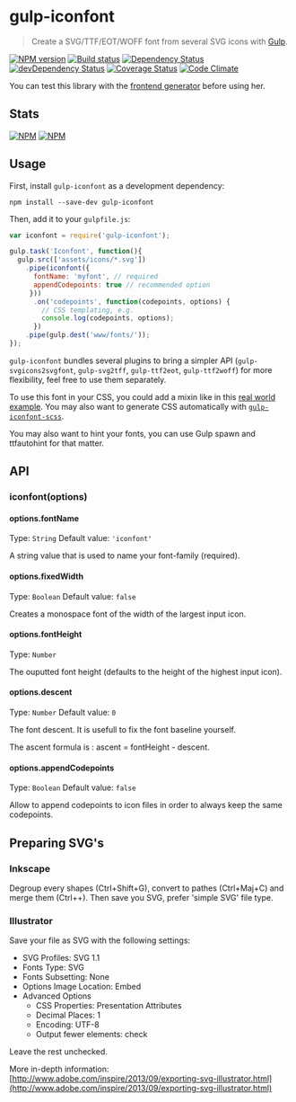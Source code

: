 # gulp-iconfont
> Create a SVG/TTF/EOT/WOFF font from several SVG icons with [Gulp](http://gulpjs.com/).

[![NPM version](https://badge.fury.io/js/gulp-iconfont.png)](https://npmjs.org/package/gulp-iconfont) [![Build status](https://secure.travis-ci.org/nfroidure/gulp-iconfont.png)](https://travis-ci.org/nfroidure/gulp-iconfont) [![Dependency Status](https://david-dm.org/nfroidure/gulp-iconfont.png)](https://david-dm.org/nfroidure/gulp-iconfont) [![devDependency Status](https://david-dm.org/nfroidure/gulp-iconfont/dev-status.png)](https://david-dm.org/nfroidure/gulp-iconfont#info=devDependencies) [![Coverage Status](https://coveralls.io/repos/nfroidure/gulp-iconfont/badge.png?branch=master)](https://coveralls.io/r/nfroidure/gulp-iconfont?branch=master) [![Code Climate](https://codeclimate.com/github/nfroidure/gulp-iconfont.png)](https://codeclimate.com/github/nfroidure/gulp-iconfont)

You can test this library with the
 [frontend generator](http://nfroidure.github.io/svgiconfont/) before using
 her.

## Stats

[![NPM](https://nodei.co/npm/gulp-iconfont.png?downloads=true&stars=true)](https://nodei.co/npm/gulp-iconfont/)
[![NPM](https://nodei.co/npm-dl/gulp-iconfont.png)](https://nodei.co/npm/gulp-iconfont/)

## Usage

First, install `gulp-iconfont` as a development dependency:

```shell
npm install --save-dev gulp-iconfont
```

Then, add it to your `gulpfile.js`:

```javascript
var iconfont = require('gulp-iconfont');

gulp.task('Iconfont', function(){
  gulp.src(['assets/icons/*.svg'])
    .pipe(iconfont({
      fontName: 'myfont', // required
      appendCodepoints: true // recommended option
     }))
      .on('codepoints', function(codepoints, options) {
        // CSS templating, e.g.
        console.log(codepoints, options);
      })
    .pipe(gulp.dest('www/fonts/'));
});
```

`gulp-iconfont` bundles several plugins to bring a simpler API
 (`gulp-svgicons2svgfont`, `gulp-svg2tff`, `gulp-ttf2eot`, `gulp-ttf2woff`)
 for more flexibility, feel free to use them separately.

To use this font in your CSS, you could add a mixin like in this
 [real world example](https://github.com/ChtiJS/chtijs.francejs.org/blob/master/documents/less/_icons.less).
 You may also want to generate CSS automatically with
 [`gulp-iconfont-scss`](https://github.com/backflip/gulp-iconfont-css).

You may also want to hint your fonts, you can use Gulp spawn and ttfautohint for
that matter.

## API

### iconfont(options)

#### options.fontName
Type: `String`
Default value: `'iconfont'`

A string value that is used to name your font-family (required).

#### options.fixedWidth
Type: `Boolean`
Default value: `false`

Creates a monospace font of the width of the largest input icon.

#### options.fontHeight
Type: `Number`

The ouputted font height (defaults to the height of the highest input icon).

#### options.descent
Type: `Number`
Default value: `0`

The font descent. It is usefull to fix the font baseline yourself.

The ascent formula is : ascent = fontHeight - descent.

#### options.appendCodepoints
Type: `Boolean`
Default value: `false`

Allow to append codepoints to icon files in order to always keep the same
 codepoints.

## Preparing SVG's

### Inkscape
Degroup every shapes (Ctrl+Shift+G), convert to pathes (Ctrl+Maj+C)  and merge
 them (Ctrl++). Then save you SVG, prefer 'simple SVG' file type.

### Illustrator

Save your file as SVG with the following settings:

- SVG Profiles: SVG 1.1
- Fonts Type: SVG
- Fonts Subsetting: None
- Options Image Location: Embed
- Advanced Options
  - CSS Properties: Presentation Attributes
  - Decimal Places: 1
  - Encoding: UTF-8
  - Output fewer <tspan> elements: check

Leave the rest unchecked.

More in-depth information: [http://www.adobe.com/inspire/2013/09/exporting-svg-illustrator.html](http://www.adobe.com/inspire/2013/09/exporting-svg-illustrator.html)
